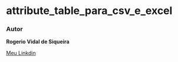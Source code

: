 # attribute_table_para_csv_e_excel

### Autor
**Rogerio Vidal de Siqueira**

<a href="https://www.linkedin.com/in/rogerio-vidal-de-siqueira-9478aa136/" target="_blank" rel="noopener noreferrer">Meu Linkdin</a>
